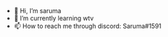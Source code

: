 - 👋 Hi, I’m saruma
- 🌱 I’m currently learning wtv
- 📫 How to reach me through discord: Saruma#1591

<!---
sarumasaru/sarumasaru is a ✨ special ✨ repository because its `README.md` (this file) appears on your GitHub profile.
You can click the Preview link to take a look at your changes.
--->
